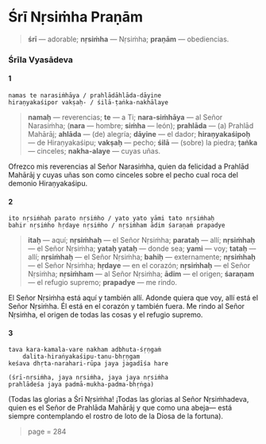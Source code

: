 # Śrī Nṛsiṁha Praṇām

> **śrī** — adorable; **nṛsiṁha** — Nṛsiṁha; **praṇām** — obediencias.

### Śrīla Vyasādeva

#### 1

    namas te narasiṁhāya / prahlādāhlāda-dāyine
    hiraṇyakaśipor vakṣaḥ- / śilā-ṭaṅka-nakhālaye

> **namaḥ** — reverencias; **te** — a Ti; **nara-siṁhāya** — al Señor Narasiṁha; (**nara** — hombre; **siṁha** — león); **prahlāda** — (a) Prahlād Mahārāj; **ahlāda** — (de) alegría; **dāyine** — el dador; **hiraṇyakaśipoḥ** — de Hiraṇyakaśipu; **vakṣaḥ** — pecho; **śilā** — (sobre) la piedra; **ṭaṅka** — cinceles; **nakha-alaye** — cuyas uñas.

Ofrezco mis reverencias al Señor Narasiṁha, quien da felicidad a Prahlād Mahārāj y cuyas uñas son como cinceles sobre el pecho cual roca del demonio Hiraṇyakaśipu.

#### 2

    ito nṛsiṁhaḥ parato nṛsiṁho / yato yato yāmi tato nṛsiṁhaḥ
    bahir nṛsiṁho hṛdaye nṛsiṁho / nṛsiṁham ādim śaraṇaṁ prapadye

> **itaḥ** — aquí; **nṛsiṁhaḥ** — el Señor Nṛsiṁha; **parataḥ** — allí; **nṛsiṁhaḥ** — el Señor Nṛsiṁha; **yataḥ yataḥ** — donde sea; **yami** — voy; **tataḥ** — allí; **nṛsiṁhaḥ** — el Señor Nṛsiṁha; **bahiḥ** — externamente; **nṛsiṁhaḥ** — el Señor Nṛsiṁha; **hṛdaye** — en el corazón; **nṛsiṁhaḥ** — el Señor Nṛsiṁha; **nṛsiṁham** — al Señor Nṛsiṁha; **ādim** — el origen; **śaraṇam** — el refugio supremo; **prapadye** — me rindo.

El Señor Nṛsiṁha está aquí y también allí. Adonde quiera que voy, allí está el Señor Nṛsiṁha. Él está en el corazón y también fuera. Me rindo al Señor Nṛsiṁha, el origen de todas las cosas y el refugio supremo.

#### 3

    tava kara-kamala-vare nakham adbhuta-śṛṇgaṁ
        dalita-hiraṅyakaśipu-tanu-bhṛṇgam
    keśava dhṛta-narahari-rūpa jaya jagadīśa hare
    
    (śrī-nṛsiṁha, jaya nṛsiṁha, jaya jaya nṛsiṁha
    prahlādeśa jaya padmā-mukha-padma-bhṛṅga)

(Todas las glorias a Śrī Nṛsiṁha! ¡Todas las glorias al Señor Nṛsiṁhadeva, quien es el Señor de Prahlāda Mahārāj y que como una abeja— está siempre contemplando el rostro de loto de la Diosa de la fortuna).


> page = 284
